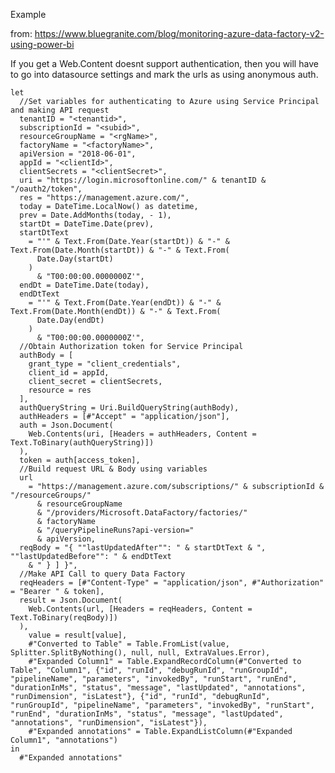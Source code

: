Example

from: https://www.bluegranite.com/blog/monitoring-azure-data-factory-v2-using-power-bi

If you get a Web.Content doesnt support authentication, then you will have to go into datasource settings and mark the urls as using anonymous auth.


    let
      //Set variables for authenticating to Azure using Service Principal and making API request
      tenantID = "<tenantid>",
      subscriptionId = "<subid>",
      resourceGroupName = "<rgName>",
      factoryName = "<factoryName>",
      apiVersion = "2018-06-01",
      appId = "<clientId>",
      clientSecrets = "<clientSecret>",
      uri = "https://login.microsoftonline.com/" & tenantID & "/oauth2/token",
      res = "https://management.azure.com/",
      today = DateTime.LocalNow() as datetime,
      prev = Date.AddMonths(today, - 1),
      startDt = DateTime.Date(prev),
      startDtText
        = "'" & Text.From(Date.Year(startDt)) & "-" & Text.From(Date.Month(startDt)) & "-" & Text.From(
          Date.Day(startDt)
        )
          & "T00:00:00.0000000Z'",
      endDt = DateTime.Date(today),
      endDtText
        = "'" & Text.From(Date.Year(endDt)) & "-" & Text.From(Date.Month(endDt)) & "-" & Text.From(
          Date.Day(endDt)
        )
          & "T00:00:00.0000000Z'",
      //Obtain Authorization token for Service Principal
      authBody = [
        grant_type = "client_credentials",
        client_id = appId,
        client_secret = clientSecrets,
        resource = res
      ],
      authQueryString = Uri.BuildQueryString(authBody),
      authHeaders = [#"Accept" = "application/json"],
      auth = Json.Document(
        Web.Contents(uri, [Headers = authHeaders, Content = Text.ToBinary(authQueryString)])
      ),
      token = auth[access_token],
      //Build request URL & Body using variables
      url
        = "https://management.azure.com/subscriptions/" & subscriptionId & "/resourceGroups/"
          & resourceGroupName
          & "/providers/Microsoft.DataFactory/factories/"
          & factoryName
          & "/queryPipelineRuns?api-version="
          & apiVersion,
      reqBody = "{ ""lastUpdatedAfter"": " & startDtText & ", ""lastUpdatedBefore"": " & endDtText
        & " } ] }",
      //Make API Call to query Data Factory
      reqHeaders = [#"Content-Type" = "application/json", #"Authorization" = "Bearer " & token],
      result = Json.Document(
        Web.Contents(url, [Headers = reqHeaders, Content = Text.ToBinary(reqBody)])
      ),
        value = result[value],
        #"Converted to Table" = Table.FromList(value, Splitter.SplitByNothing(), null, null, ExtraValues.Error),
        #"Expanded Column1" = Table.ExpandRecordColumn(#"Converted to Table", "Column1", {"id", "runId", "debugRunId", "runGroupId", "pipelineName", "parameters", "invokedBy", "runStart", "runEnd", "durationInMs", "status", "message", "lastUpdated", "annotations", "runDimension", "isLatest"}, {"id", "runId", "debugRunId", "runGroupId", "pipelineName", "parameters", "invokedBy", "runStart", "runEnd", "durationInMs", "status", "message", "lastUpdated", "annotations", "runDimension", "isLatest"}),
        #"Expanded annotations" = Table.ExpandListColumn(#"Expanded Column1", "annotations")
    in
      #"Expanded annotations"
